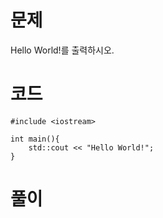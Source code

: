 # 문제
  Hello World!를 출력하시오.

# 코드
```
#include <iostream>

int main(){
    std::cout << "Hello World!"; 
} 
```

# 풀이

 
